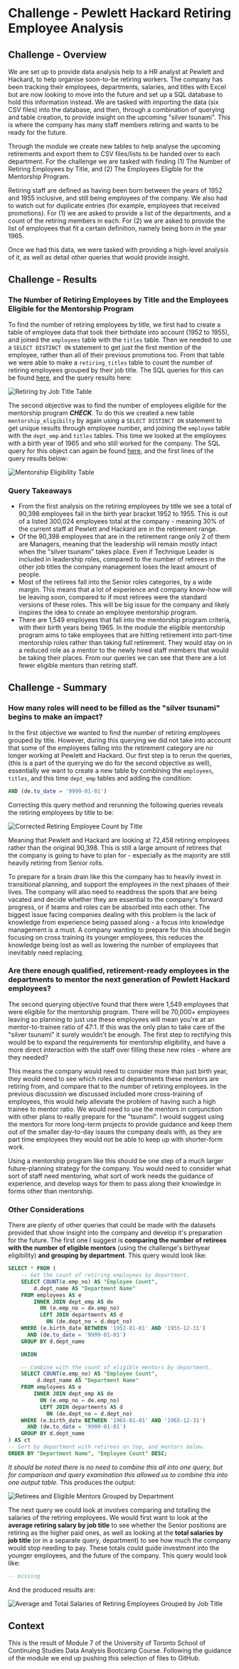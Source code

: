 # Challenge - Pewlett Hackard Retiring Employee Analysis

## Challenge - Overview

We are set up to provide data analysis help to a HR analyst at Pewlett and Hackard, to help organise soon-to-be retiring workers. The company has been tracking their employees, departments, salaries, and titles with Excel but are now looking to move into the future and set up a SQL database to hold this information instead. We are tasked with importing the data (six CSV files) into the database, and then, through a combination of querying and table creation, to provide insight on the upcoming "silver tsunami". This is where the company has many staff members retiring and wants to be ready for the future.

Through the module we create new tables to help analyse the upcoming retirements and export them to CSV files/lists to be handed over to each department. For the challenge we are tasked with finding (1) The Number of Retiring Employees by Title, and (2) The Employees Eligible for the Mentorship Program.

Retiring staff are defined as having been born between the years of 1952 and 1955 inclusive, and still being employees of the company. We also had to watch out for duplicate entries (for example, employees that received promotions). For (1) we are asked to provide a list of the departments, and a count of the retiring members in each. For (2) we are asked to provide the list of employees that fit a certain definition, namely being born in the year 1965.

Once we had this data, we were tasked with providing a high-level analysis of it, as well as detail other queries that would provide insight.

## Challenge - Results

### The Number of Retiring Employees by Title and the Employees Eligible for the Mentorship Program

To find the number of retiring employees by title, we first had to create a table of employee data that took their birthdate into account (1952 to 1955), and joined the `employees` table with the `titles` table. Then we needed to use a `SELECT DISTINCT ON` statement to get just the first mention of the employee, rather than all of their previous promotions too. From that table we were able to make a `retiring_titles` table to count the number of retiring employees grouped by their job title. The SQL queries for this can be found [here](Queries/Employee_Database_challenge.sql), and the query results here:

![Retiring by Job Title Table](Images/count_r_by_title.png)

The second objective was to find the number of employees eligible for the mentorship program ***CHECK***. To do this we created a new table `mentorship_eligibilty` by again using a `SELECT DISTINCT ON` statement to get unique results through employee number, and joining the `employee` table with the `dept_emp` and `titles` tables. This time we looked at the employees with a birth year of 1965 and who still worked for the company. The SQL query for this object can again be found [here](Queries/Employee_Database_challenge.sql), and the first lines of the query results below:

![Mentorship Eligibility Table](Images/mentorship_eligibility.png)

### Query Takeaways

- From the first analysis on the retiring employees by title we see a total of 90,398 employees fall in the birth year bracket 1952 to 1955. This is out of a listed 300,024 employees total at the company - meaning 30% of the current staff at Pewlett and Hackard are in the retirement range.
- Of the 90,398 employees that are in the retirement range only 2 of them are Managers, meaning that the leadership will remain mostly intact when the "silver tsunami" takes place. Even if Technique Leader is included in leadership roles, compared to the number of retirees in the other job titles the company management loses the least amount of people.
- Most of the retirees fall into the Senior roles categories, by a wide margin. This means that a lot of experience and company know-how will be leaving soon, compared to if most retirees were the standard versions of these roles. This will be big issue for the company and likely inspires the idea to create an employee mentorship program.
- There are 1,549 employees that fall into the mentorship program criteria, with their birth years being 1965. In the module the eligible mentorship program aims to take employees that are hitting retirement into part-time mentorship roles rather than taking full retirement. They would stay on in a reduced role as a mentor to the newly hired staff members that would be taking their places. From our queries we can see that there are a lot fewer eligible mentors than retiring staff.

## Challenge - Summary

### How many roles will need to be filled as the "silver tsunami" begins to make an impact?

In the first objective we wanted to find the number of retiring employees grouped by title. However, during this querying we did not take into account that some of the employees falling into the retirement category are no longer working at Pewlett and Hackard. Our first step is to rerun the queries, (this is a part of the querying we do for the second objective as well), essentially we want to create a new table by combining the `employees`, `titles`, and this time `dept_emp` tables and adding the condition:

```sql
AND (de.to_date = '9999-01-01')
```

Correcting this query method and rerunning the following queries reveals the retiring employees by title to be:

![Corrected Retiring Employee Count by Title](Images/corrected_by_title.png)

Meaning that Pewlett and Hackard are looking at 72,458 retiring employees rather than the original 90,398. This is still a large amount of retirees that the company is going to have to plan for - especially as the majority are still heavily retiring from Senior rolls.

To prepare for a brain drain like this the company has to heavily invest in transitional planning, and support the employees in the next phases of their lives. The company will also need to readdress the spots that are being vacated and decide whether they are essential to the company's forward progress, or if teams and roles can be absorbed into each other. The biggest issue facing companies dealing with this problem is the lack of knowledge from experience being passed along - a focus into knowledge management is a must. A company wanting to prepare for this should begin focusing on cross training its younger employees, this reduces the knowledge being lost as well as lowering the number of employees that inevitably need replacing.

### Are there enough qualified, retirement-ready employees in the departments to mentor the next generation of Pewlett Hackard employees?

The second querying objective found that there were 1,549 employees that were eligible for the mentorship program. There will be 70,000+ employees leaving so planning to just use these employees will mean you're at an mentor-to-trainee ratio of 47:1. If this was the only plan to take care of the "silver tsunami" it surely wouldn't be enough. The first step to rectifying this would be to expand the requirements for mentorship eligibility, and have a more direct interaction with the staff over filling these new roles - where are they needed?

This means the company would need to consider more than just birth year, they would need to see which roles and departments these mentors are retiring from, and compare that to the number of retiring employees. In the previous discussion we discussed included more cross-training of employees, this would help alleviate the problem of having such a high trainee to mentor ratio. We would need to use the mentors in conjunction with other plans to really prepare for the "tsunami". I would suggest using the mentors for more long-term projects to provide guidance and keep them out of the smaller day-to-day issues the company deals with, as they are part time employees they would not be able to keep up with shorter-form work.

Using a mentorship program like this should be one step of a much larger future-planning strategy for the company. You would need to consider what sort of staff need mentoring, what sort of work needs the guidance of experience, and develop ways for them to pass along their knowledge in forms other than mentorship.

### Other Considerations

There are plenty of other queries that could be made with the datasets provided that show insight into the company and develop it's preparation for the future. The first one I suggest is **comparing the number of retirees with the number of eligible mentors** (using the challenge's birthyear eligibility) **and grouping by department**. This query would look like:

```sql
SELECT * FROM (
    -- Get the count of retiring employees by department.
    SELECT COUNT(e.emp_no) AS "Employee Count",
        d.dept_name AS "Department Name"
    FROM employees AS e
        INNER JOIN dept_emp AS de
          ON (e.emp_no = de.emp_no)
    	  LEFT JOIN departments AS d
    	    ON (de.dept_no = d.dept_no)
    WHERE (e.birth_date BETWEEN '1952-01-01' AND '1955-12-31')
      AND (de.to_date = '9999-01-01')
    GROUP BY d.dept_name

    UNION

    -- Combine with the count of eligible mentors by department.
    SELECT COUNT(e.emp_no) AS "Employee Count",
    	 d.dept_name AS "Department Name"
    FROM employees AS e
        INNER JOIN dept_emp AS de
          ON (e.emp_no = de.emp_no)
    	  LEFT JOIN departments AS d
    	    ON (de.dept_no = d.dept_no)
    WHERE (e.birth_date BETWEEN '1965-01-01' AND '1965-12-31')
      AND (de.to_date = '9999-01-01')
    GROUP BY d.dept_name
) AS ct
-- Sort by department with retirees on top, and mentors below.
ORDER BY "Department Name", "Employee Count" DESC;
```

_It should be noted there is no need to combine this all into one query, but for comparison and query examination this allowed us to combine this into one output table._ This produces the output:

![Retirees and Eligible Mentors Grouped by Department](Images/q1_retirees_mentors_by_departments.png)

The next query we could look at involves comparing and totalling the salaries of the retiring employees. We would first want to look at the **average retiring salary by job title** to see whether the Senior positions are retiring as the higher paid ones, as well as looking at the **total salaries by job title** (or in a separate query, department) to see how much the company would stop needing to pay. These totals could guide investment into the younger employees, and the future of the company. This query would look like:

```sql
-- missing
```

And the produced results are:

![Average and Total Salaries of Retiring Employees Grouped by Job Title](Images/q2_salaries.png)

## Context

This is the result of Module 7 of the University of Toronto School of Continuing Studies Data Analysis Bootcamp Course. Following the guidance of the module we end up pushing this selection of files to GitHub.
